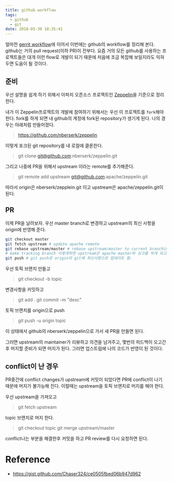 ```yaml
---
title: github workflow
tags:
  - github
  - git
date: 2018-05-30 18:35:41
---
```



얼마전 [gerrit workflow](/2018/05/29/gerrit-workflow)에 이어서 이번에는 github의 workflow를 정리해 본다. github는 거의 pull request(이하 PR)이 전부다. 요즘 거의 모든 github를 사용하는 프로젝트들은 대개 이런 flow로 개발이 되기 때문에 처음에 조금 복잡해 보일지라도 익혀 두면 도움이 될 것이다.

## 준비

우선 설명을 쉽게 하기 위해서 아파치 오픈소스 프로젝트인 [Zeppelin](https://github.com/apache/zeppelin)을 기준으로 정리한다.

내가 이 Zeppelin프로젝트의 개발에 참여하기 위해서는 우선 이 프로젝트를 `fork`해야 한다. fork를 하게 되면 내 github의 계정에 fork된 repository가 생기게 된다. 나의 경우는 아래처럼 만들어졌다.

> https://github.com/nberserk/zeppelin

이렇게 포크된 git repository를 내 로컬에 클론한다.

> git clone git@github.com:nberserk/zeppelin.git

그리고 나중에 PR을 위해서 upstream 이라는 remote를 추가해준다.

> git remote add upstream git@github.com:apache/zeppelin.git

따라서 origin은 nberserk/zepplein.git 이고 upstream은 apache/zeppelin.git이 된다.

## PR

이제 PR을 날려보자. 우선 master branch로 변경하고 upstream의 최신 사항을 origin에 반영해 준다.

```bash
git checkout master
git fetch upstream # update apache remote
git rebase upstream/master # rebase upstream/master to current branch(master)
# make tracking branch 이렇게하면 upstream은 apache master와 싱크를 하게 되고, 로컬에 unpushed commit이 생기게 된다.
git push # git push로 origin의 git에 최신사항으로 업데이트 함.
```

우선 토픽 브랜치 만들고
> git checkout -b topic

변경사항을 커밋하고
> git add .
> git commit -m "desc"

토픽 브랜치를 origin으로 push

> git push -u origin topic

이 상태에서 github의 nberserk/zeppelin으로 가서 새 PR을 만들면 된다.

그러면 upstream의 maintainer가 리뷰하고 의견을 남겨주고, 몇번의 피드백이 오고간후 머지할 준비가 되면 머지가 된다. 그러면 업스트림에 나의 코드가 반영이 된 것이다.

## conflict이 난 경우

PR중간에 conflict changes가 upstream에 커밋이 되었다면 PR에 conflict이 나기 때문에 머지가 불가능해 진다. 이럴때는 upstream을 토픽 브랜치로 머지를 해야 한다.

우선 upstream을 가져오고
> git fetch upstream

topic 브랜치로 머지 한다.
> git checkout topic
> git merge upstream/master

conflict나는 부분을 해결한후 커밋을 하고 PR review를 다시 요청하면 된다.

# Reference

- https://gist.github.com/Chaser324/ce0505fbed06b947d962
